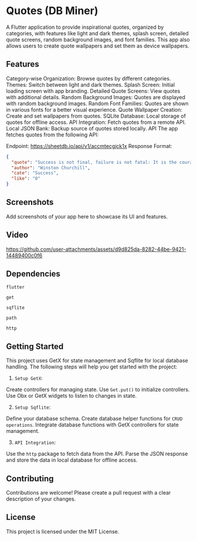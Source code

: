 # Quotes (DB Miner)
A Flutter application to provide inspirational quotes, organized by categories, with features like light and dark themes, splash screen, detailed quote screens, random background images, and font families. This app also allows users to create quote wallpapers and set them as device wallpapers.

## Features ##
Category-wise Organization: Browse quotes by different categories.
Themes: Switch between light and dark themes.
Splash Screen: Initial loading screen with app branding.
Detailed Quote Screens: View quotes with additional details.
Random Background Images: Quotes are displayed with random background images.
Random Font Families: Quotes are shown in various fonts for a better visual experience.
Quote Wallpaper Creation: Create and set wallpapers from quotes.
SQLite Database: Local storage of quotes for offline access.
API Integration: Fetch quotes from a remote API.
Local JSON Bank: Backup source of quotes stored locally.
API
The app fetches quotes from the following API:

Endpoint: https://sheetdb.io/api/v1/accmtecgjck1x
Response Format:
```json
{
  "quote": "Success is not final, failure is not fatal: It is the courage to continue that counts",
  "author": "Winston Churchill",
  "cate": "Success",
  "like": "0"
}
```
##  Screenshots  ##
Add screenshots of your app here to showcase its UI and features.

##  Video  ##



https://github.com/user-attachments/assets/d9d825da-8282-44be-9421-14489400c0f6



## Dependencies ##
`flutter`

`get`

`sqflite`

`path`

`http`

## Getting Started ##
This project uses GetX for state management and Sqflite for local database handling. The following steps will help you get started with the project:

1. `Setup GetX`:

Create controllers for managing state.
Use `Get.put()` to initialize controllers.
Use Obx or GetX widgets to listen to changes in state.

2. `Setup Sqflite`:

Define your database schema.
Create database helper functions for `CRUD operations`.
Integrate database functions with GetX controllers for state management.

3. `API Integration`:

Use the `http` package to fetch data from the API.
Parse the JSON response and store the data in local database for offline access.

## Contributing ##
Contributions are welcome! Please create a pull request with a clear description of your changes.

## License ##
This project is licensed under the MIT License.
